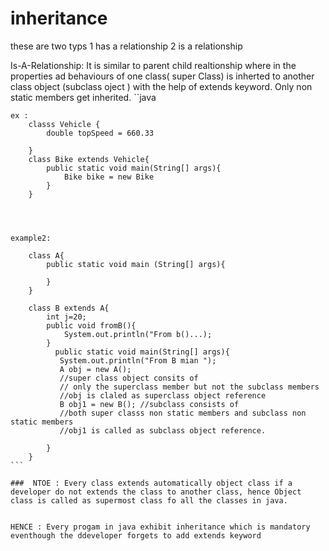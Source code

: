 # inheritance
  these are two typs 
  1 has a relationship
  2 is a relationship




  Is-A-Relationship:
        It is similar to parent child realtionship where in the properties ad behaviours of one class( super Class) is inherted to another class object (subclass oject ) with the help of extends keyword. Only non static members get inherited.
    ``java

    ex :
        classs Vehicle {
            double topSpeed = 660.33

        }
        class Bike extends Vehicle{
            public static void main(String[] args){
                Bike bike = new Bike
            }
        }




    example2:

        class A{
            public static void main (String[] args){

            }
        }

        class B extends A{
            int j=20;
            public void fromB(){
                System.out.println("From b()...);
            }
              public static void main(String[] args){
               System.out.println("From B mian ");
               A obj = new A();
               //super class object consits of 
               // only the superclass member but not the subclass members
               //obj is claled as superclass object reference
               B obj1 = new B(); //subclass consists of 
               //both super classs non static members and subclass non static members
               //obj1 is called as subclass object reference.

            }
        }
    ```

    ###  NTOE : Every class extends automatically object class if a developer do not extends the class to another class, hence Object class is called as supermost class fo all the classes in java.


    HENCE : Every progam in java exhibit inheritance which is mandatory eventhough the ddeveloper forgets to add extends keyword